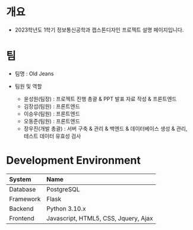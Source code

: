 # 개요
* 2023학년도 1학기 정보통신공학과 캡스톤디자인 프로젝트 설명 페이지입니다.

# 팀
* 팀명 : Old Jeans
 
* 팀원 및 역할
   
   * 윤성원(팀장) : 프로젝트 진행 총괄 & PPT 발표 자료 작성 & 프론트엔드
   * 김장섭(팀원) : 프론트엔드 
   * 이승우(팀원) : 프론트엔드 
   * 오동준(팀원) : 프론트엔드
   * 장우진(개발 총괄) : 서버 구축 & 관리 & 백엔드 & 데이터베이스 생성 & 관리, 테스트 데이터 유효성 검사


# Development Environment

|System|Name|
|:---|:---|
|Database|PostgreSQL|
|Framework|Flask|
|Backend|Python 3.10.x|
|Frontend|Javascript, HTML5, CSS, Jquery, Ajax|


